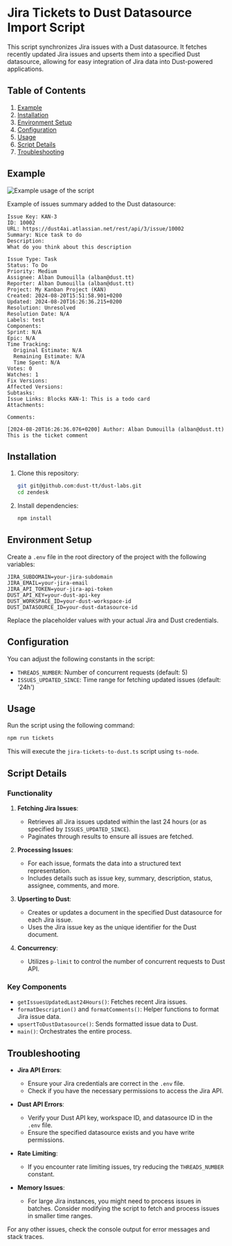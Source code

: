 # Jira Tickets to Dust Datasource Import Script

This script synchronizes Jira issues with a Dust datasource. It fetches recently updated Jira issues and upserts them into a specified Dust datasource, allowing for easy integration of Jira data into Dust-powered applications.

## Table of Contents

1. [Example](#example)
2. [Installation](#installation)
3. [Environment Setup](#environment-setup)
4. [Configuration](#configuration)
5. [Usage](#usage)
6. [Script Details](#script-details)
7. [Troubleshooting](#troubleshooting)

## Example
![Example usage of the script](https://i.ibb.co/XYmhV1j/Screenshot-2024-08-20-at-16-27-12.png)

Example of issues summary added to the Dust datasource: 

```
Issue Key: KAN-3
ID: 10002
URL: https://dust4ai.atlassian.net/rest/api/3/issue/10002
Summary: Nice task to do
Description:
What do you think about this description

Issue Type: Task
Status: To Do
Priority: Medium
Assignee: Alban Dumouilla (alban@dust.tt)
Reporter: Alban Dumouilla (alban@dust.tt)
Project: My Kanban Project (KAN)
Created: 2024-08-20T15:51:58.901+0200
Updated: 2024-08-20T16:26:36.215+0200
Resolution: Unresolved
Resolution Date: N/A
Labels: test
Components: 
Sprint: N/A
Epic: N/A
Time Tracking:
  Original Estimate: N/A
  Remaining Estimate: N/A
  Time Spent: N/A
Votes: 0
Watches: 1
Fix Versions: 
Affected Versions: 
Subtasks: 
Issue Links: Blocks KAN-1: This is a todo card
Attachments: 

Comments:

[2024-08-20T16:26:36.076+0200] Author: Alban Dumouilla (alban@dust.tt)
This is the ticket comment
```

## Installation

1. Clone this repository:
   ```bash
   git git@github.com:dust-tt/dust-labs.git
   cd zendesk
   ```

2. Install dependencies:
   ```bash
   npm install
   ```

## Environment Setup

Create a `.env` file in the root directory of the project with the following variables:

```
JIRA_SUBDOMAIN=your-jira-subdomain
JIRA_EMAIL=your-jira-email
JIRA_API_TOKEN=your-jira-api-token
DUST_API_KEY=your-dust-api-key
DUST_WORKSPACE_ID=your-dust-workspace-id
DUST_DATASOURCE_ID=your-dust-datasource-id
```

Replace the placeholder values with your actual Jira and Dust credentials.

## Configuration

You can adjust the following constants in the script:

- `THREADS_NUMBER`: Number of concurrent requests (default: 5)
- `ISSUES_UPDATED_SINCE`: Time range for fetching updated issues (default: '24h')

## Usage

Run the script using the following command:

```bash
npm run tickets
```

This will execute the `jira-tickets-to-dust.ts` script using `ts-node`.

## Script Details

### Functionality

1. **Fetching Jira Issues**: 
   - Retrieves all Jira issues updated within the last 24 hours (or as specified by `ISSUES_UPDATED_SINCE`).
   - Paginates through results to ensure all issues are fetched.

2. **Processing Issues**:
   - For each issue, formats the data into a structured text representation.
   - Includes details such as issue key, summary, description, status, assignee, comments, and more.

3. **Upserting to Dust**:
   - Creates or updates a document in the specified Dust datasource for each Jira issue.
   - Uses the Jira issue key as the unique identifier for the Dust document.

4. **Concurrency**:
   - Utilizes `p-limit` to control the number of concurrent requests to Dust API.

### Key Components

- `getIssuesUpdatedLast24Hours()`: Fetches recent Jira issues.
- `formatDescription()` and `formatComments()`: Helper functions to format Jira issue data.
- `upsertToDustDatasource()`: Sends formatted issue data to Dust.
- `main()`: Orchestrates the entire process.

## Troubleshooting

- **Jira API Errors**: 
  - Ensure your Jira credentials are correct in the `.env` file.
  - Check if you have the necessary permissions to access the Jira API.

- **Dust API Errors**:
  - Verify your Dust API key, workspace ID, and datasource ID in the `.env` file.
  - Ensure the specified datasource exists and you have write permissions.

- **Rate Limiting**:
  - If you encounter rate limiting issues, try reducing the `THREADS_NUMBER` constant.

- **Memory Issues**:
  - For large Jira instances, you might need to process issues in batches. Consider modifying the script to fetch and process issues in smaller time ranges.

For any other issues, check the console output for error messages and stack traces.
